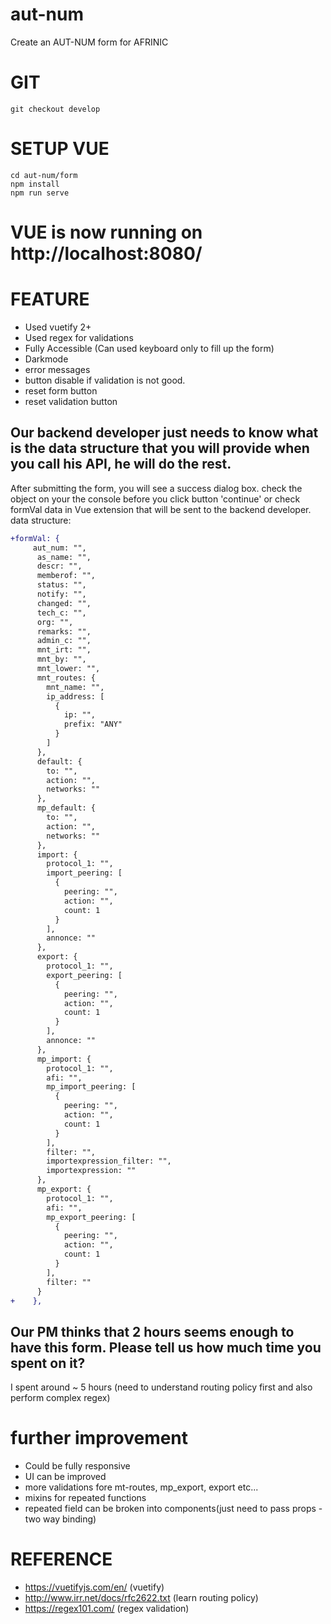 # aut-num
Create an AUT-NUM form for AFRINIC

# GIT
```
git checkout develop
```

# SETUP VUE
```
cd aut-num/form
npm install
npm run serve
```
# VUE is now running on http://localhost:8080/


# FEATURE
- Used vuetify 2+
- Used regex for validations
- Fully Accessible (Can used keyboard only to fill up the form)
- Darkmode
- error messages
- button disable if validation is not good.
- reset form button
- reset validation button

## Our backend developer just needs to know what is the data structure that you will provide when you call his API, he will do the rest.
After submitting the form, you will see a success dialog box. check the object on your the console before you click button 'continue' or check formVal data in Vue extension that will be sent to the backend developer.
data structure:

```diff
+formVal: {
     aut_num: "",
      as_name: "",
      descr: "",
      memberof: "",
      status: "",
      notify: "",
      changed: "",
      tech_c: "",
      org: "",
      remarks: "",
      admin_c: "",
      mnt_irt: "",
      mnt_by: "",
      mnt_lower: "",
      mnt_routes: {
        mnt_name: "",
        ip_address: [
          {
            ip: "",
            prefix: "ANY"
          }
        ]
      },
      default: {
        to: "",
        action: "",
        networks: ""
      },
      mp_default: {
        to: "",
        action: "",
        networks: ""
      },
      import: {
        protocol_1: "",
        import_peering: [
          {
            peering: "",
            action: "",
            count: 1
          }
        ],
        annonce: ""
      },
      export: {
        protocol_1: "",
        export_peering: [
          {
            peering: "",
            action: "",
            count: 1
          }
        ],
        annonce: ""
      },
      mp_import: {
        protocol_1: "",
        afi: "",
        mp_import_peering: [
          {
            peering: "",
            action: "",
            count: 1
          }
        ],
        filter: "",
        importexpression_filter: "",
        importexpression: ""
      },
      mp_export: {
        protocol_1: "",
        afi: "",
        mp_export_peering: [
          {
            peering: "",
            action: "",
            count: 1
          }
        ],
        filter: ""
      }
+    },
```

## Our PM thinks that 2 hours seems enough to have this form. Please tell us how much time you spent on it?

I spent around ~ 5 hours (need to understand routing policy first and also perform complex regex)

# further improvement
- Could be fully responsive
- UI can be improved
- more validations fore mt-routes, mp_export, export etc...
- mixins for repeated functions
- repeated field can be broken into components(just need to pass props - two way binding)


# REFERENCE
- https://vuetifyjs.com/en/ (vuetify)
- http://www.irr.net/docs/rfc2622.txt (learn routing policy)
- https://regex101.com/ (regex validation)